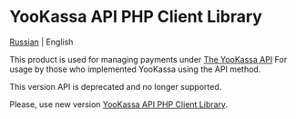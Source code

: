 # YooKassa API PHP Client Library

[Russian](https://github.com/yoomoney/yandex-checkout-sdk-php/blob/master/README.md) | English

This product is used for managing payments under [The YooKassa API](https://kassa.yandex.ru/docs/checkout-api/)
For usage by those who implemented YooKassa using the API method.

This version API is deprecated and no longer supported.

Please, use new version [YooKassa API PHP Client Library](https://github.com/yoomoney/yookassa-sdk-php).
